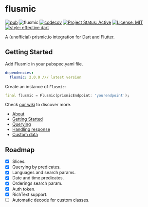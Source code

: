 # flusmic
[![pub](https://img.shields.io/badge/pub-2.0.0-blue)](https://pub.dev/packages/flusmic)
![flusmic](https://github.com/PixelaGt/flusmic/workflows/flusmic/badge.svg?branch=master&event=push)
[![codecov](https://codecov.io/gh/PixelaGt/flusmic/branch/master/graph/badge.svg)](https://codecov.io/gh/PixelaGt/flusmic)
[![Project Status: Active](https://www.repostatus.org/badges/latest/active.svg)](https://www.repostatus.org/#active)
[![License: MIT](https://img.shields.io/badge/license-MIT-blue.svg)](https://opensource.org/licenses/MIT)
[![style: effective dart](https://img.shields.io/badge/style-effective_dart-40c4ff.svg)](https://github.com/pblinux/end_credits)

A (unofficial) prismic.io integration for Dart and Flutter.

## Getting Started

Add Flusmic in your pubspec.yaml file.

```yaml
dependencies:
  flusmic: 2.0.0 /// latest version
```

Create an instance of `Flusmic`:

```dart
final flusmic = Flusmic(prismicEndpoint: 'yourendpoint');
```

Check [our wiki](https://github.com/PixelaGt/flusmic/wiki) to discover more.

* [About](https://github.com/PixelaGt/flusmic/wiki/About)
* [Getting Started](https://github.com/PixelaGt/flusmic/wiki/Getting-Started)
* [Querying](https://github.com/PixelaGt/flusmic/wiki/Querying)
* [Handling response](https://github.com/PixelaGt/flusmic/wiki/Handling-response)
* [Custom data](https://github.com/PixelaGt/flusmic/wiki/Custom-data)


## Roadmap
- [X] Slices.
- [X] Querying by predicates.
- [X] Languages and search params.
- [X] Date and time predicates.
- [X] Orderings search param.
- [X] Auth token.
- [X] RichText support.
- [ ] Automatic decode for custom classes.
